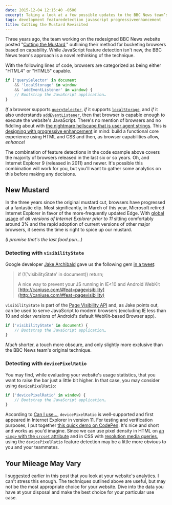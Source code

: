 ```yaml
---
date: 2015-12-04 12:15:40 -0500
excerpt: Taking a look at a few possible updates to the BBC News team’s classic JavaScript feature detection.
tags: development featuredetection javascript progressiveenhancement
title: Cutting the Mustard Revisited
---
```


Three years ago, the team working on the redesigned BBC News website posted "[Cutting the Mustard,](http://responsivenews.co.uk/post/18948466399/cutting-the-mustard)" outlining their method for bucketing browsers based on capability. While JavaScript feature detection isn't new, the BBC News team's approach is a novel rethinking of the technique.

With the following lines of code, browsers are categorized as being either "HTML4" or "HTML5" capable.

```js
if ('querySelector' in document
    && 'localStorage' in window
    && 'addEventListener' in window) {
    // Bootstrap the JavaScript application…
}
```

_If_ a browser supports [`querySelector`](https://developer.mozilla.org/en-US/docs/Web/API/Document/querySelector), _if_ it supports [`localStorage`](https://developer.mozilla.org/en-US/docs/Web/API/Window/localStorage), and _if_ it also understands [`addEventListener`](https://developer.mozilla.org/en-US/docs/Web/API/EventTarget/addEventListener), then that browser is capable enough to execute the website's JavaScript. There's no mention of browsers and no fiddling about with [the nightmare hellscape that is user agent strings](http://useragentstring.com/pages/useragentstring.php). This is [designing with progressive enhancement](/posts/designing-with-progressive-enhancement) in mind: build a functional core experience using HTML and CSS and then, as browser capabilities allow, _enhance!_

The combination of feature detections in the code example above covers the majority of browsers released in the last six or so years. Oh, and Internet Explorer 9 (released in 2011) and newer. It's possible this combination will work for you, but you'll want to gather some analytics on this before making any decisions.

## New Mustard

In the three years since the original mustard cut, browsers have progressed at a fantastic clip. Most significantly, in March of this year, Microsoft retired Internet Explorer in favor of the more-frequently updated Edge. With [global usage](http://caniuse.com/usage-table) of _all versions of Internet Explorer prior to 11_ sitting comfortably around 3% and the rapid adoption of current versions of other major browsers, it seems the time is right to spice up our mustard.

_(I promise that's the last food pun…)_

### Detecting with `visibilityState`

Google developer [Jake Archibald](https://jakearchibald.com/) gave us the following gem [in a tweet](https://twitter.com/jaffathecake/status/570872103227953153):

> if (!('visibilityState' in document)) return;
>
> A nice way to prevent your JS running in IE<10 and Android WebKit [http://caniuse.com/#feat=pagevisibility](http://caniuse.com/#feat=pagevisibility)

`visibilityState` is part of the [Page Visibility API](https://developer.mozilla.org/en-US/docs/Web/API/Page_Visibility_API) and, as Jake points out, can be used to serve JavaScript to modern browsers (excluding IE less than 10 and older versions of Android's default WebKit-based Browser app).

```js
if ('visibilityState' in document) {
    // Bootstrap the JavaScript application…
}
```

_Much_ shorter, a touch more obscure, and only slightly more exclusive than the BBC News team's original technique.

### Detecting with `devicePixelRatio`

You may find, while evaluating your website's usage statistics, that you want to raise the bar just a little bit higher. In that case, you may consider using [`devicePixelRatio`](https://developer.mozilla.org/en-US/docs/Web/API/Window/devicePixelRatio):

```js
if ('devicePixelRatio' in window) {
    // Bootstrap the JavaScript application…
}
```

According to [Can I use…](http://caniuse.com/#search=devicepixelratio), `devicePixelRatio` is well-supported and first appeared in Internet Explorer in version 11. For testing and verification purposes, I put together [this quick demo on CodePen](http://codepen.io/jgarber/pen/PZowBG). It's nice and short and works as you'd imagine. Since we can use pixel density in HTML on [an `<img>` with the `srcset` attribute](https://developer.mozilla.org/en-US/docs/Web/HTML/Element/img) and in CSS with [resolution media queries](http://www.w3.org/TR/css3-mediaqueries/#resolution), using the `devicePixelRatio` feature detection may be a little more obvious to you and your teammates.

## Your Mileage May Vary

I suggested earlier in this post that you look at your website's analytics. I can't stress this enough. The techniques outlined above are useful, but may not be the most appropriate choice for your website. Dive into the data you have at your disposal and make the best choice for your particular use case.